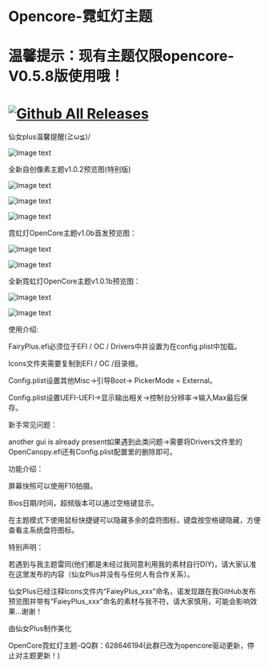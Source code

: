 
# Opencore-霓虹灯主题

# 温馨提示：现有主题仅限opencore-V0.5.8版使用哦！

# [![Github All Releases](https://img.shields.io/badge/%E4%B8%8B%E8%BD%BD-%E9%9C%93%E8%99%B9%E7%81%AFOpencore%E4%B8%BB%E9%A2%98-green)](https://github.com/Fairy-Plus/OpenCoretheme/releases)

仙女plus温馨提醒(≧ω≦)/

![Image text](https://raw.githubusercontent.com/Fairy-Plus/OpenCoretheme/master/It%20is%20forbidden%20to%20stay%20up%20late/DEBA116C-47BC-45D5-AD4F-44501D5336F9.jpeg)

全新自创像素主题v1.0.2预览图(特别版)

![Image text](https://raw.githubusercontent.com/Fairy-Plus/OpenCoretheme/master/%E5%85%A8%E6%96%B0%E8%87%AA%E5%88%9B%E5%83%8F%E7%B4%A0%E4%B8%BB%E9%A2%98%E9%A2%84%E8%A7%88%E5%9B%BE(%E7%89%B9%E5%88%AB%E7%89%88)/%E9%A2%84%E8%A7%88%E5%9B%BE2.png)

![Image text](https://raw.githubusercontent.com/Fairy-Plus/OpenCoretheme/master/%E5%85%A8%E6%96%B0%E8%87%AA%E5%88%9B%E5%83%8F%E7%B4%A0%E4%B8%BB%E9%A2%98%E9%A2%84%E8%A7%88%E5%9B%BE(%E7%89%B9%E5%88%AB%E7%89%88)/%E9%A2%84%E8%A7%88%E5%9B%BE1.png)

![Image text](https://raw.githubusercontent.com/Fairy-Plus/OpenCoretheme/master/%E5%85%A8%E6%96%B0%E8%87%AA%E5%88%9B%E5%83%8F%E7%B4%A0%E4%B8%BB%E9%A2%98%E9%A2%84%E8%A7%88%E5%9B%BE(%E7%89%B9%E5%88%AB%E7%89%88)/%E9%A2%84%E8%A7%88%E5%9B%BE3.png)

霓虹灯OpenCore主题v1.0b首发预览图：

![Image text](https://github.com/Fairy-Plus/OpenCoretheme/blob/master/OC%E9%9C%93%E8%99%B9%E7%81%AF%E4%B8%BB%E9%A2%98v1.0%E9%A6%96%E5%8F%91%E9%A2%84%E8%A7%88%E5%9B%BE/E025B40B-59AE-4170-A1D0-B5BC2025BBEB.png)

![Image text](https://github.com/Fairy-Plus/OpenCoretheme/blob/master/OC%E9%9C%93%E8%99%B9%E7%81%AF%E4%B8%BB%E9%A2%98v1.0%E9%A6%96%E5%8F%91%E9%A2%84%E8%A7%88%E5%9B%BE/F3DB517E-6B7B-489B-86DB-9A53232994C4.png)

全新霓虹灯OpenCore主题v1.0.1b预览图：

![Image text](https://github.com/Fairy-Plus/OpenCoretheme/blob/master/%E5%85%A8%E6%96%B0%E9%9C%93%E8%99%B9%E7%81%AF%E4%B8%BB%E9%A2%98%E9%A2%84%E8%A7%88/67343381-A5B8-4450-B0C3-527561FB2D37.png)

![Image text](https://github.com/Fairy-Plus/OpenCoretheme/blob/master/%E5%85%A8%E6%96%B0%E9%9C%93%E8%99%B9%E7%81%AF%E4%B8%BB%E9%A2%98%E9%A2%84%E8%A7%88/8152886D-30A5-4F82-ADC5-C33E07EFE31F.png)

使用介绍:

FairyPlus.efi必须位于EFI / OC / Drivers中并设置为在config.plist中加载。

Icons文件夹需要复制到EFI / OC /目录根。

Config.plist设置其他Misc->引导Boot-> PickerMode = External。

Config.plist设置UEFI-UEFI->显示输出相关->控制台分辨率->输入Max最后保存。

新手常见问题：

another gui is already present如果遇到此类问题->需要将Drivers文件里的OpenCanopy.efi还有Config.plist配置里的删除即可。

功能介绍：

屏幕快照可以使用F10拍摄。

Bios日期/时间，超频版本可以通过空格键显示。

在主题模式下使用鼠标快捷键可以隐藏多余的盘符图标，键盘按空格键隐藏，方便查看主系统盘符图标。

特别声明：

若遇到与我主题雷同(他们都是未经过我同意利用我的素材自行DIY)，请大家认准在这里发布的内容（仙女Plus并没有与任何人有合作关系）。

仙女Plus已经注释Icons文件内“FaieyPlus_xxx”命名，诺发现跟在我GitHub发布预览图并带有“FaieyPlus_xxx”命名的素材与我不符，请大家慎用，可能会影响效果…谢谢！

由仙女Plus制作美化

OpenCore霓虹灯主题-QQ群：628646194(此群已改为opencore驱动更新，停止对主题更新！)
